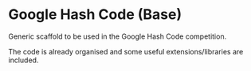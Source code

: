 # Google Hash Code (Base)
Generic scaffold to be used in the Google Hash Code competition.

The code is already organised and some useful extensions/libraries are included.